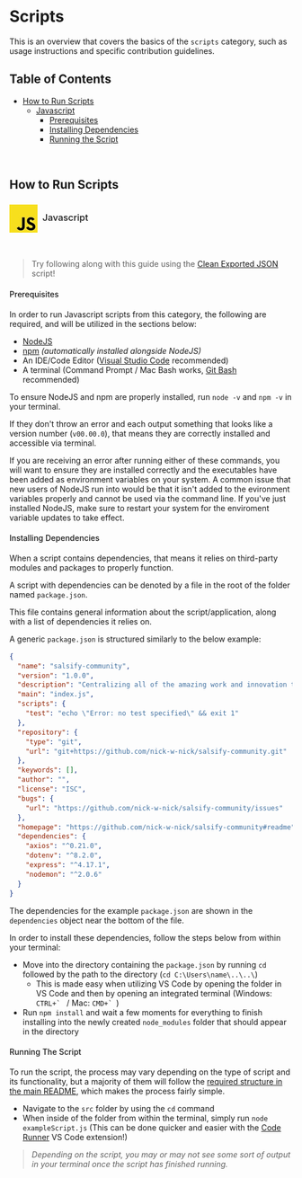 # Scripts

This is an overview that covers the basics of the `scripts` category, such as usage instructions and specific contribution guidelines.

## Table of Contents
- [How to Run Scripts](#how-to-run-scripts)
  - [Javascript](#javascript)
    - [Prerequisites](#prerequisites-js)
    - [Installing Dependencies](#installing-dependencies-js)
    - [Running the Script](#running-the-script-js)

<br/>

## How to Run Scripts

<h3 id="javascript" style="font-weight: 500;"><img align="center" src="../../assets/readme/javascript-icon.jpg">&nbsp;&nbsp;Javascript</img></h3>

<br/>

> Try following along with this guide using the [Clean Exported JSON](Clean%20Exported%20JSON) script!

<h4 id="prerequisites-js" style="font-weight: 500;">Prerequisites</h4>
In order to run Javascript scripts from this category, the following are required, and will be utilized in the sections below:

- [NodeJS](https://nodejs.org/)
- [npm](https://www.npmjs.com/get-npm) *(automatically installed alongside NodeJS)*
- An IDE/Code Editor ([Visual Studio Code](https://code.visualstudio.com/) recommended)
- A terminal (Command Prompt / Mac Bash works, [Git Bash](https://git-scm.com/) recommended)

To ensure NodeJS and npm are properly installed, run `node -v` and `npm -v` in your terminal.

If they don't throw an error and each output something that looks like a version number (`v00.00.0`), that means they are correctly installed and accessible via terminal.

If you are receiving an error after running either of these commands, you will want to ensure they are installed correctly and the executables have been added as environment variables on your system. A common issue that new users of NodeJS run into would be that it isn't added to the evironment variables properly and cannot be used via the command line. If you've just installed NodeJS, make sure to restart your system for the enviroment variable updates to take effect.

<h4 id="installing-dependencies-js" style="font-weight: 500;">Installing Dependencies</h4>
When a script contains dependencies, that means it relies on third-party modules and packages to properly function.

A script with dependencies can be denoted by a file in the root of the folder named `package.json`.

This file contains general information about the script/application, along with a list of dependencies it relies on.

A generic `package.json` is structured similarly to the below example:

```json
{
  "name": "salsify-community",
  "version": "1.0.0",
  "description": "Centralizing all of the amazing work and innovation that have been developed by the ever-growing community of Salsify users.",
  "main": "index.js",
  "scripts": {
    "test": "echo \"Error: no test specified\" && exit 1"
  },
  "repository": {
    "type": "git",
    "url": "git+https://github.com/nick-w-nick/salsify-community.git"
  },
  "keywords": [],
  "author": "",
  "license": "ISC",
  "bugs": {
    "url": "https://github.com/nick-w-nick/salsify-community/issues"
  },
  "homepage": "https://github.com/nick-w-nick/salsify-community#readme",
  "dependencies": {
    "axios": "^0.21.0",
    "dotenv": "^8.2.0",
    "express": "^4.17.1",
    "nodemon": "^2.0.6"
  }
}
```

The dependencies for the example `package.json` are shown in the `dependencies` object near the bottom of the file.

In order to install these dependencies, follow the steps below from within your terminal:
- Move into the directory containing the `package.json` by running `cd` followed by the path to the directory (`cd C:\Users\name\..\..\`)
  - This is made easy when utilizing VS Code by opening the folder in VS Code and then by opening an integrated terminal (Windows: ``CTRL+` `` / Mac: ``CMD+` ``)
- Run `npm install` and wait a few moments for everything to finish installing into the newly created `node_modules` folder that should appear in the directory

<h4 id="running-the-script-js" style="font-weight: 500;">Running The Script</h4>

To run the script, the process may vary depending on the type of script and its functionality, but a majority of them will follow the [required structure in the main README](../../README.md#scripts), which makes the process fairly simple.

- Navigate to the `src` folder by using the `cd` command
- When inside of the folder from within the terminal, simply run `node exampleScript.js` (This can be done quicker and easier with the [Code Runner](https://marketplace.visualstudio.com/items?itemName=formulahendry.code-runner) VS Code extension!)

> *Depending on the script, you may or may not see some sort of output in your terminal once the script has finished running.*